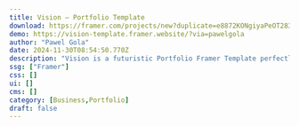 ```yaml
---
title: Vision — Portfolio Template
download: https://framer.com/projects/new?duplicate=e8872KONgiyaPeOT283w&via=pawelgola&duplicateType=siteTemplate?aff=YGGpO5
demo: https://vision-template.framer.website/?via=pawelgola
author: "Pawel Gola"
date: 2024-11-30T08:54:50.770Z
description: "Vision is a futuristic Portfolio Framer Template perfectly suited for your personal portfolio."
ssg: ["Framer"]
css: []
ui: []
cms: []
category: [Business,Portfolio]
draft: false
---
```


